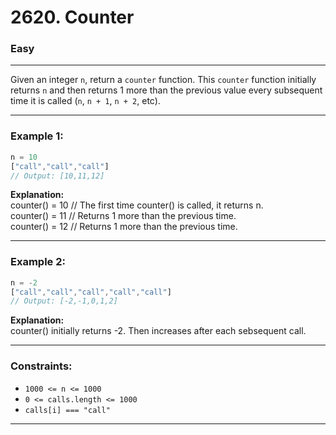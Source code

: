 # 2620. Counter

### Easy

---

Given an integer `n`, return a `counter` function. This `counter` function initially returns `n` and then returns 1 more than the previous value every subsequent time it is called (`n`, `n + 1`, `n + 2`, etc).

---

### Example 1:

```javascript
n = 10 
["call","call","call"]
// Output: [10,11,12]
```

**Explanation:**  <br>
counter() = 10 // The first time counter() is called, it returns n. <br>
counter() = 11 // Returns 1 more than the previous time. <br>
counter() = 12 // Returns 1 more than the previous time.

---

### Example 2:

```javascript
n = -2
["call","call","call","call","call"]
// Output: [-2,-1,0,1,2]
```

**Explanation:**  <br> counter() initially returns -2. Then increases after each sebsequent call.

---

### Constraints:
- `1000 <= n <= 1000`
- `0 <= calls.length <= 1000`
- `calls[i] === "call"`

---